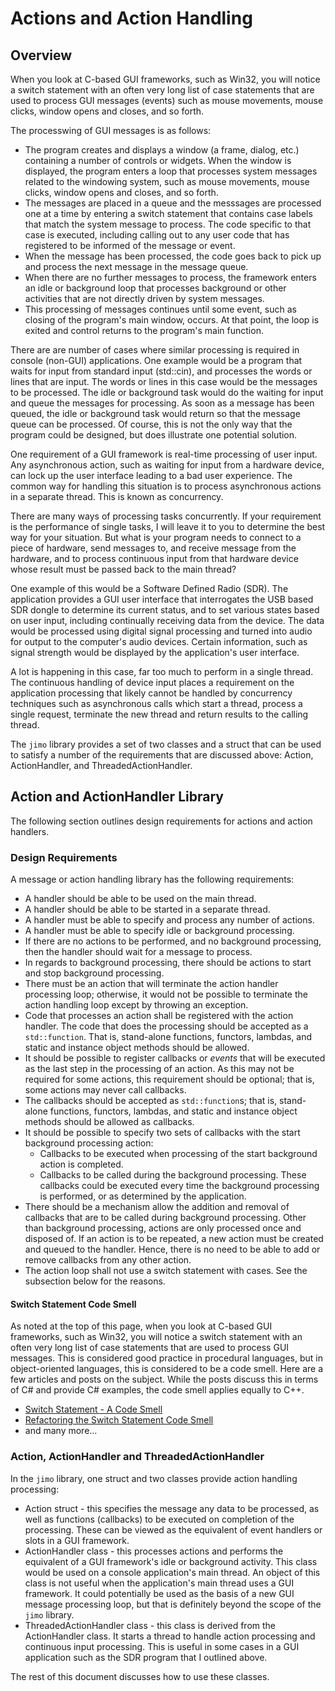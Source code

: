 # Actions and Action Handling
## Overview
When you look at C-based GUI frameworks, such as Win32, you will notice a switch
statement with an often very long list of case statements that are used to process
GUI messages (events) such as mouse movements, mouse clicks, window opens and closes, and
so forth. 

The processwing of GUI messages is as follows:
* The program creates and displays a window (a frame, dialog, etc.) containing a number of
controls or widgets. When the window is displayed, the program enters a loop that processes
system messages related to the windowing system, such as mouse movements, mouse clicks,
window opens and closes, and so forth.
* The messages are placed in a queue and the messsages are processed one at a time by 
entering a switch statement that contains case labels that match the
system message to process. The code specific to that case is executed, including calling
out to any user code that has registered to be informed of the message or event.
* When the message has been processed, the code goes back to pick up and process the next
message in the message queue.
* When there are no further messages to process, the framework enters an idle or background
loop that processes background or other activities that are not directly driven by system
messages.
* This processing of messages continues until some event, such as closing of the program's
main window, occurs. At that point, the loop is exited and control returns to the program's
main function.

There are are number of cases where similar processing is required in console (non-GUI)
applications. One example would be a program that waits for input from standard input
(std::cin), and processes the words or lines that are input. The words or lines in this
case would be the messages to be processed. The idle or background task would do the waiting for input and queue the messages for processing. As soon as a message has been
queued, the idle or background task would return so that the message queue can be 
processed. Of course, this is not the only way that the program could be designed, but does
illustrate one potential solution.

One requirement of a GUI framework is real-time processing of user input. Any asynchronous
action, such as waiting for input from a hardware device, can lock up the user interface
leading to a bad user experience. The common way for handling this situation is to 
process asynchronous actions in a separate thread. This is known as concurrency.

There are many ways of processing tasks concurrently. If your requirement is the
performance of single tasks, I will leave it to you to determine the best way for your 
situation.
But what is your program needs to connect to a piece of hardware, send messages to,
and receive message from the hardware, and to process continuous input from that hardware
device whose result must be passed back to the main thread? 

One example of this would be a Software Defined Radio (SDR). The application provides a GUI
user interface that interrogates the USB based SDR dongle to determine its current status,
and to set various states based on user input, including continually receiving data from
the device. The data would be processed using digital signal processing and turned into 
audio for output to the computer's audio devices. Certain information, such as signal
strength would be displayed by the application's user interface.

A lot is happening in this case, far too much to perform in a single thread. The
continuous handling of device input places a requirement on the application processing
that likely cannot be handled by concurrency techniques such as asynchronous calls which
start a thread, process a single request, terminate the new thread and return results 
to the calling thread.

The `jimo` library provides a set of two classes and a struct that can be used to satisfy a
number of the requirements that are discussed above: Action, ActionHandler, and
ThreadedActionHandler.

## Action and ActionHandler Library
The following section outlines design requirements for actions and action handlers.

### Design Requirements
A message or action handling library has the following requirements:

* A handler should be able to be used on the main thread.
* A handler should be able to be started in a separate thread.
* A handler must be able to specify and process any number of actions.
* A handler must be able to specify idle or background processing.
* If there are no actions to be performed, and no background processing, then the handler
should wait for a message to process.
* In regards to background processing, there should be actions to start and stop background
processing.
* There must be an action that will terminate the action handler processing loop; otherwise,
it would not be possible to terminate the action handling loop except by throwing an
exception.
* Code that processes an action shall be registered with the action handler. The code that
does the processing should be accepted as a `std::function`. That is, stand-alone functions,
functors, lambdas, and static and instance object methods should be allowed.
* It should be possible to register callbacks or *events* that will be executed as the last
step in the processing of an action. As this may not be required for some actions, this
requirement should be optional; that is, some actions may never call callbacks.
* The callbacks should be accepted as `std::function`s; that is, stand-alone functions,
functors, lambdas, and static and instance object methods should be allowed as callbacks.
* It should be possible to specify two sets of callbacks with the start background
processing action:
  * Callbacks to be executed when processing of the start background action is completed.
  * Callbacks to be called during the background processing. These callbacks could be
  executed every time the background processing is performed, or as determined by the
  application.
* There should be a mechanism allow the addition and removal of callbacks that are to be
called during background processing. Other than background processing, actions are
only processed once and disposed of. If an action is to be repeated, a new action must
be created and queued to the handler. Hence, there is no need to be able to add or remove
callbacks from any other action.
* The action loop shall not use a switch statement with cases. See the subsection below
for the reasons.

#### Switch Statement Code Smell
As noted at the top of this page, when you look at C-based GUI frameworks, 
such as Win32, you will notice a
switch statement with an often very long list of case statements that are used to
process GUI messages. This is considered good practice in procedural languages, but in 
object-oriented languages, this
is considered to be a code smell. Here are a few articles and posts on the subject. While 
the posts discuss this in terms of C# and provide C# examples, the code smell applies
equally to C++.

* [Switch Statement - A Code Smell](
    https://www.c-sharpcorner.com/article/switch-statement-a-code-smell/)
* [Refactoring the Switch Statement Code Smell](
    https://makolyte.com/refactoring-the-switch-statement-code-smell/#:~:text=The%20Switch%20Statement%20code%20smell%20refers%20to%20using,type2%20case%20type3%3A%20return%20data%20specific%20to%20type3)
* and many more...

### Action, ActionHandler and ThreadedActionHandler
In the `jimo` library, one struct and two classes provide action handling processing:

* Action struct - this specifies the message any data to be processed, as well as functions 
(callbacks) to be executed on completion of the processing. These can be viewed
as the equivalent of event handlers or slots in a GUI framework.
* ActionHandler class - this processes actions and performs the equivalent of a GUI
framework's idle or background activity. This class would be used on a console
application's main thread. An object of this class is not useful when the application's
main thread uses a GUI framework. It could potentially be used as the basis of a new
GUI message processing loop, but that is definitely beyond the scope of the `jimo`
library.
* ThreadedActionHandler class - this class is derived from the ActionHandler class. It
starts a thread to handle action processing and continuous input processing. This is
useful in some cases in a GUI application such as the SDR program that I outlined above.

The rest of this document discusses how to use these classes.


